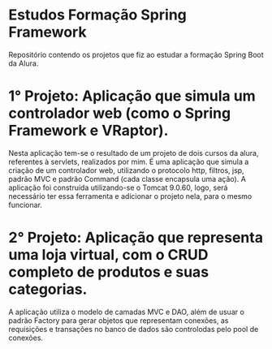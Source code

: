 # Estudos Formação Spring Framework
Repositório contendo os projetos que fiz ao estudar a formação Spring Boot da Alura.

# 1° Projeto: Aplicação que simula um controlador web (como o Spring Framework e VRaptor).

Nesta aplicação tem-se o resultado de um projeto de dois cursos da alura, referentes à servlets, realizados por mim. É uma aplicação que simula a criação de um controlador web, utilizando o protocolo http, filtros, jsp, padrão MVC e padrão Command (cada classe encapsula uma ação). A aplicação foi construída utilizando-se o Tomcat 9.0.60, logo, será necessário ter essa ferramenta e adicionar o projeto nela, para o mesmo funcionar.

# 2° Projeto: Aplicação que representa uma loja virtual, com o CRUD completo de produtos e suas categorias. 

A aplicação utiliza o modelo de camadas MVC e DAO, além de usuar o padrão Factory para gerar objetos que representam conexões, as requisições e transações no banco de dados são controlodas pelo pool de conexões.
